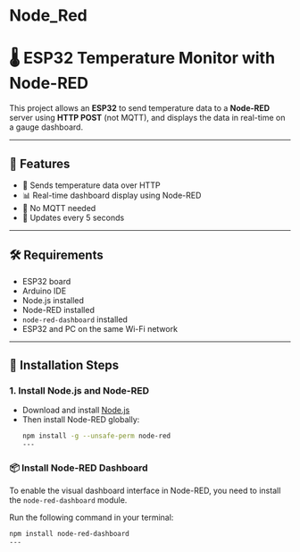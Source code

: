 # Node_Red
# 🌡️ ESP32 Temperature Monitor with Node-RED 

This project allows an **ESP32** to send temperature data to a **Node-RED** server using **HTTP POST** (not MQTT), and displays the data in real-time on a gauge dashboard.

---

## 🚀 Features

- 📡 Sends temperature data over HTTP
- 📊 Real-time dashboard display using Node-RED
- 🧠 No MQTT needed
- 🔄 Updates every 5 seconds

---

## 🛠️ Requirements

- ESP32 board
- Arduino IDE
- Node.js installed
- Node-RED installed
- `node-red-dashboard` installed
- ESP32 and PC on the same Wi-Fi network

---

## 🧰 Installation Steps

### 1. Install Node.js and Node-RED

- Download and install [Node.js](https://nodejs.org/)
- Then install Node-RED globally:
  ```bash
  npm install -g --unsafe-perm node-red
  ---
  
### 📦 Install Node-RED Dashboard

To enable the visual dashboard interface in Node-RED, you need to install the `node-red-dashboard` module.

Run the following command in your terminal:

```bash
npm install node-red-dashboard
---
